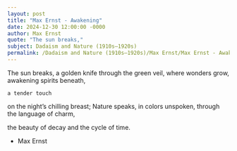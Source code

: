 ```yaml
---
layout: post
title: "Max Ernst - Awakening"
date: 2024-12-30 12:00:00 -0000
author: Max Ernst
quote: "The sun breaks,"
subject: Dadaism and Nature (1910s–1920s)
permalink: /Dadaism and Nature (1910s–1920s)/Max Ernst/Max Ernst - Awakening
---
```


The sun breaks,
   a golden knife
   through the green veil,
     where wonders grow,
        awakening spirits beneath,

    a tender touch
on the night’s chilling breast;
   Nature speaks,
     in colors unspoken,
through the language of charm,

   the beauty of decay
and the cycle of time.

- Max Ernst
